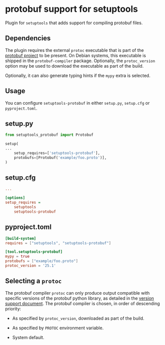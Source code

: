 # protobuf support for setuptools

Plugin for `setuptools` that adds support for compiling protobuf files.

## Dependencies

The plugin requires the external ``protoc`` executable that is part of the
[protobuf project](https://github.com/protocolbuffers/protobuf) to be present.
On Debian systems, this executable is shipped in the ``protobuf-compiler`` package.
Optionally, the ``protoc_version`` option may be used to download the executable as part of the build.

Optionally, it can also generate typing hints if the ``mypy`` extra is selected.

## Usage

You can configure `setuptools-protobuf` in either `setup.py`, `setup.cfg` or `pyproject.toml`.

## setup.py

```python
from setuptools_protobuf import Protobuf

setup(
...
    setup_requires=['setuptools-protobuf'],
    protobufs=[Protobuf('example/foo.proto')],
)
```

## setup.cfg

```ini
...

[options]
setup_requires =
    setuptools
    setuptools-protobuf
```

## pyproject.toml

```toml
[build-system]
requires = ["setuptools", "setuptools-protobuf"]

[tool.setuptools-protobuf]
mypy = true
protobufs = ["example/foo.proto"]
protoc_version = '25.1'
```

## Selecting a ``protoc``

The protobuf compiler ``protoc`` can only produce output compatible with specific versions of the protobuf python library, as detailed in the [version support document](https://protobuf.dev/support/version-support/#python). The protobuf compiler is chosen, in order of descending priority:

* As specified by ``protoc_version``, downloaded as part of the build.

* As specified by ``PROTOC`` environment variable.

* System default.
